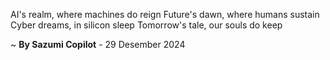 AI's realm, where machines do reign
Future's dawn, where humans sustain
Cyber dreams, in silicon sleep
Tomorrow's tale, our souls do keep

~ <b>By Sazumi Copilot</b> - 29 Desember 2024